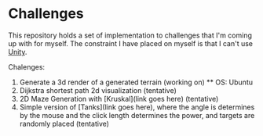 # Challenges 

This repository holds a set of implementation to challenges that I'm coming up with for myself. The constraint I have placed on myself is that I can't use [Unity](https://unity3d.com/).

Chalenges:

1. Generate a 3d render of a generated terrain (working on)
** OS: Ubuntu
2. Dijkstra shortest path 2d visualization (tentative)
3. 2D Maze Generation with [Kruskal](link goes here) (tentative)
4. Simple version of [Tanks](link goes here), where the angle is determines by the mouse and the click length determines the power, and targets are randomly placed (tentative) 
